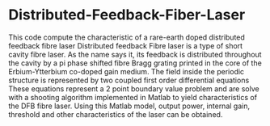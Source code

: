 # Distributed-Feedback-Fiber-Laser
This code compute the characteristic of a rare-earth doped distributed feedback fibre laser
Distributed feedback Fibre laser is a type of short cavity fibre laser. As the name says it, its 
feedback is distributed throughout the cavity by a pi phase shifted fibre Bragg grating printed in 
the core of the Erbium-Ytterbium co-doped gain medium.
The field inside the periodic structure is represented by two coupled first order differential 
equations
These equations represent a 2 point boundary value problem and are solve with a shooting algorithm
implemented in Matlab to yield characteristics of the DFB fibre laser.
Using this Matlab model, output power, internal gain, threshold and other characteristics of the laser
can be obtained.

